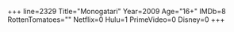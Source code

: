+++
line=2329
Title="Monogatari"
Year=2009
Age="16+"
IMDb=8
RottenTomatoes=""
Netflix=0
Hulu=1
PrimeVideo=0
Disney=0
+++

